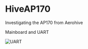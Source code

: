 # HiveAP170
Investigating the AP170 from Aerohive

Mainboard and UART



![UART](https://github.com/richard718/HiveAP170/assets/86638482/0c062f73-9b0c-4715-9315-7670588971c1)
